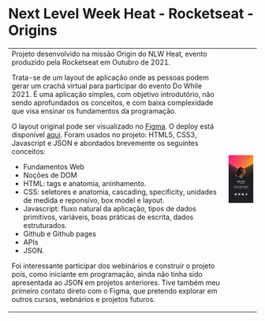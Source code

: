 # Next Level Week Heat - Rocketseat - Origins

<table border:collapse transparent>
<tr border:collapse transparent>
<td border:collapse transparent>
Projeto desenvolvido na missão Origin do NLW Heat, evento produzido pela Rocketseat em Outubro de 2021.

Trata-se de um layout de aplicação onde as pessoas podem gerar um crachá virtual para participar do evento Do While 2021. É uma aplicação simples, com objetivo introdutório, não sendo aprofundados os conceitos, e com baixa complexidade que visa ensinar os fundamentos da programação.

O layout original pode ser visualizado no <a target="_blank" href="https://www.figma.com/community/file/1031698737363668691">Figma</a>. O deploy está disponível <a target="_blank" href="https://nairacirino.github.io/NLW-Heat-Rocketseat/">aqui</a>. Foram usados no projeto: HTML5, CSS3, Javascript e JSON e abordados brevemente os seguintes conceitos:
            <ul>
                <li>Fundamentos Web</li>
                <li>Noções de DOM</li>
                <li>HTML: tags e anatomia, aninhamento.</li>
                <li>CSS: seletores e anatomia, cascading, specificity, unidades de medida e reponsivo, box model e layout.</li>
                <li>Javascript: fluxo natural da aplicação, tipos de dados primitivos, variáveis, boas práticas de escrita, dados estruturados.</li>
                <li>Github e Github pages</li>
                <li>APIs</li>
                <li>JSON.</li>
            </ul>

Foi interessante participar dos webinários e construir o projeto pois, como iniciante em programação, ainda não tinha sido apresentada ao JSON em projetos anteriores. Tive também meu primeiro contato direto com o Figma, que pretendo explorar em outros cursos, webnários e projetos futuros.
</td>
<td border:collapse transparent>

![Screenshot](screenshot.png)

</td>
